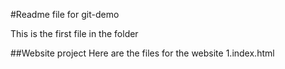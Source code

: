 #Readme file for git-demo

This is the first file in the folder

##Website project
Here are the files for the website
1.index.html